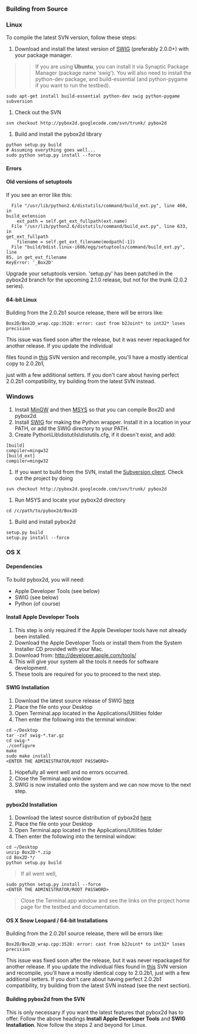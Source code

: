 ### Building from Source ###

### Linux ###
To compile the latest SVN version, follow these steps:

  1. Download and install the latest version of [SWIG](http://www.swig.org) (preferably 2.0.0+) with your package manager.
> > If you are using **Ubuntu**, you can install it via Synaptic Package Manager (package name 'swig'). You will also need
> > to install the python-dev package, and build-essential (and python-pygame if you want to run the testbed).
```
sudo apt-get install build-essential python-dev swig python-pygame subversion
```
  1. Check out the SVN
```
svn checkout http://pybox2d.googlecode.com/svn/trunk/ pybox2d
```
  1. Build and install the pybox2d library
```
python setup.py build
# Assuming everything goes well...
sudo python setup.py install --force
```

#### Errors ####

#### Old versions of setuptools ####

If you see an error like this:
```
  File "/usr/lib/python2.6/distutils/command/build_ext.py", line 460, in
build_extension
    ext_path = self.get_ext_fullpath(ext.name)
  File "/usr/lib/python2.6/distutils/command/build_ext.py", line 633, in
get_ext_fullpath
    filename = self.get_ext_filename(modpath[-1])
  File "build/bdist.linux-i686/egg/setuptools/command/build_ext.py", line
85, in get_ext_filename
KeyError: '_Box2D'
```

Upgrade your setuptools version. 'setup.py' has been patched in the pybox2d branch
for the upcoming 2.1.0 release, but not for the trunk (2.0.2 series).

#### 64-bit Linux ####
Building from the 2.0.2b1 source release, there will be errors like:
```
Box2D/Box2D_wrap.cpp:3528: error: cast from b2Joint* to int32* loses precision
```
This issue was fixed soon after the release, but it was never repackaged for another release. If you update the individual

files found in [this](http://code.google.com/p/pybox2d/source/detail?r=184) SVN version and recompile, you'll have a mostly identical copy to 2.0.2b1,

just with a few additional setters. If you don't care about having perfect 2.0.2b1 compatibility, try building from the latest SVN instead.

### Windows ###

  1. Install [MinGW](http://downloads.sourceforge.net/mingw/MinGW-5.1.4.exe?modtime=1209244789&big_mirror=1) and then [MSYS](http://downloads.sourceforge.net/mingw/MSYS-1.0.10.exe) so that you can compile Box2D and pybox2d.
  1. Install [SWIG](http://prdownloads.sourceforge.net/swig/swigwin-1.3.40.zip) for making the Python wrapper. Install it in a location in your PATH, or add the SWIG directory to your PATH.
  1. Create Python\Lib\distutils\distutils.cfg, if it doesn't exist, and add:
```
[build]
compiler=mingw32
[build_ext]
compiler=mingw32
```
  1. If you want to build from the SVN, install the [Subversion client](http://subversion.tigris.org/files/documents/15/43360/Setup-Subversion-1.5.1.en-us.msi). Check out the project by doing
```
svn checkout http://pybox2d.googlecode.com/svn/trunk/ pybox2d
```
  1. Run MSYS and locate your pybox2d directory
```
cd /c/path/to/pybox2d/Box2D
```
  1. Build and install pybox2d
```
setup.py build
setup.py install --force
```


### OS X ###

#### Dependencies ####

To build pybox2d, you will need:
  * Apple Developer Tools (see below)
  * SWIG (see below)
  * Python (of course)

#### Install Apple Developer Tools ####

  1. This step is only required if the Apple Developer tools have not already been installed.
  1. Download the Apple Developer Tools or install them from the System Installer CD provided with your Mac.
  1. Download from: http://developer.apple.com/tools/
  1. This will give your system all the tools it needs for software development.
  1. These tools are required for you to proceed to the next step.

#### SWIG Installation ####

  1. Download the latest source release of SWIG [here](http://downloads.sourceforge.net/swig/swig-2.0.3.tar.gz)
  1. Place the file onto your Desktop
  1. Open Terminal.app located in the Applications/Utilities folder
  1. Then enter the following into the terminal window:
```
cd ~/Desktop
tar -zxf swig-*.tar.gz
cd swig-*
./configure
make
sudo make install
<ENTER THE ADMINISTRATOR/ROOT PASSWORD>
```
  1. Hopefully all went well and no errors occurred.
  1. Close the Terminal.app window
  1. SWIG is now installed onto the system and we can now move to the next step.

#### pybox2d Installation ####

  1. Download the latest source distribution of pybox2d [here](http://pybox2d.googlecode.com/files/Box2D-2.0.2b1.zip)
  1. Place the file onto your Desktop
  1. Open Terminal.app located in the Applications/Utilities folder
  1. Then enter the following into the terminal window:
```
cd ~/Desktop
unzip Box2D-*.zip
cd Box2D-*/
python setup.py build
```

> If all went well,
```
sudo python setup.py install --force
<ENTER THE ADMINISTRATOR/ROOT PASSWORD>
```
> Close the Terminal.app window and see the links on the project home page for the testbed and documentation.

#### OS X Snow Leopard / 64-bit Installations ####

Building from the 2.0.2b1 source release, there will be errors like:
```
Box2D/Box2D_wrap.cpp:3528: error: cast from b2Joint* to int32* loses precision
```
This issue was fixed soon after the release, but it was never repackaged for another release. If you update the individual files found in [this](http://code.google.com/p/pybox2d/source/detail?r=184) SVN version and recompile, you'll have a mostly identical copy to 2.0.2b1, just with a few additional setters. If you don't care about having perfect 2.0.2b1 compatibility, try building from the latest SVN instead (see the next section).

#### Building pybox2d from the SVN ####

This is only necessary if you want the latest features that pybox2d has to offer.
Follow the above headings **Install Apple Developer Tools** and **SWIG Installation**. Now follow the steps 2 and beyond for Linux.